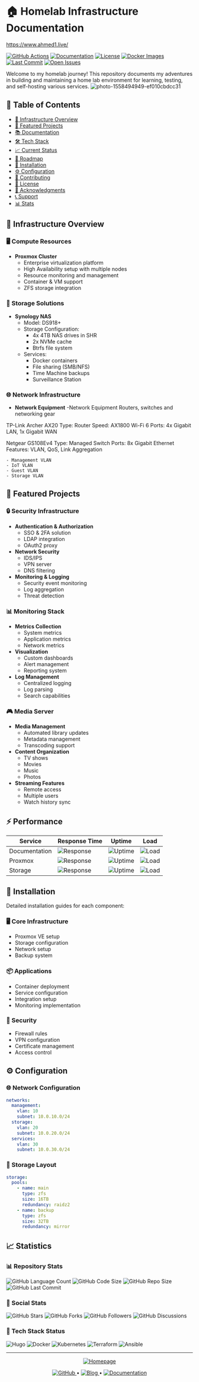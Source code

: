 # 🏠 Homelab Infrastructure Documentation


https://www.ahmed1.live/


[![GitHub Actions](https://img.shields.io/github/actions/workflow/status/ahmed86-star/Homelab/docs.yml?label=Docs%20Build&logo=github)](https://github.com/ahmed86-star/Homelab/actions)
[![Documentation](https://img.shields.io/badge/docs-ahmed1.live-blue?logo=hugo&logoColor=white)](https://ahmed1.live)
[![License](https://img.shields.io/badge/license-MIT-green.svg?logo=opensourceinitiative&logoColor=white)](LICENSE)
[![Docker Images](https://img.shields.io/badge/docker-ready-blue?logo=docker&logoColor=white)](https://github.com/ahmed86-star/Homelab/pkgs/container/homelab)
[![Last Commit](https://img.shields.io/github/last-commit/ahmed86-star/Homelab?logo=git&logoColor=white)](https://github.com/ahmed86-star/Homelab/commits/main)
[![Open Issues](https://img.shields.io/github/issues/ahmed86-star/Homelab?logo=github&logoColor=white)](https://github.com/ahmed86-star/Homelab/issues)

Welcome to my homelab journey! This repository documents my adventures in building and maintaining a home lab environment for learning, testing, and self-hosting various services.
![photo-1558494949-ef010cbdcc31](https://github.com/user-attachments/assets/051afc2a-6f90-461a-9262-b7e57d2585a3)



## 📑 Table of Contents
- [🌟 Infrastructure Overview](#-infrastructure-overview)
- [🚀 Featured Projects](#-featured-projects)
- [📚 Documentation](#-documentation)
- [🛠️ Tech Stack](#️-tech-stack)
- [📈 Current Status](#-current-status)
- [🎯 Roadmap](#-roadmap)
- [🔧 Installation](#-installation)
- [⚙️ Configuration](#️-configuration)
- [🤝 Contributing](#-contributing)
- [📜 License](#-license)
- [🙏 Acknowledgments](#-acknowledgments)
- [📞 Support](#-support)
- [📊 Stats](#-stats)

## 🌟 Infrastructure Overview

### 🖥️ Compute Resources
- **Proxmox Cluster**
  - Enterprise virtualization platform
  - High Availability setup with multiple nodes
  - Resource monitoring and management
  - Container & VM support
  - ZFS storage integration

### 💾 Storage Solutions
- **Synology NAS**
  - Model: DS918+
  - Storage Configuration:
    - 4x 4TB NAS drives in SHR
    - 2x NVMe cache
    - Btrfs file system
  - Services:
    - Docker containers
    - File sharing (SMB/NFS)
    - Time Machine backups
    - Surveillance Station

### 🌐 Network Infrastructure
- **Network Equipment**
  -Network Equipment
Routers, switches and networking gear


TP-Link Archer AX20
Type: Router
Speed: AX1800 Wi-Fi 6
Ports: 4x Gigabit LAN, 1x Gigabit WAN



Netgear GS108Ev4
Type: Managed Switch
Ports: 8x Gigabit Ethernet
Features: VLAN, QoS, Link Aggregation

    - Management VLAN
    - IoT VLAN
    - Guest VLAN
    - Storage VLAN

## 🚀 Featured Projects

### 🔒 Security Infrastructure
- **Authentication & Authorization**
  - SSO & 2FA solution
  - LDAP integration
  - OAuth2 proxy
- **Network Security**
  - IDS/IPS
  - VPN server
  - DNS filtering
- **Monitoring & Logging**
  - Security event monitoring
  - Log aggregation
  - Threat detection

### 📊 Monitoring Stack
- **Metrics Collection**
  - System metrics
  - Application metrics
  - Network metrics
- **Visualization**
  - Custom dashboards
  - Alert management
  - Reporting system
- **Log Management**
  - Centralized logging
  - Log parsing
  - Search capabilities

### 🎮 Media Server
- **Media Management**
  - Automated library updates
  - Metadata management
  - Transcoding support
- **Content Organization**
  - TV shows
  - Movies
  - Music
  - Photos
- **Streaming Features**
  - Remote access
  - Multiple users
  - Watch history sync

## ⚡ Performance

| Service | Response Time | Uptime | Load |
|---------|--------------|--------|------|
| Documentation | ![Response](https://img.shields.io/badge/200ms-green?logo=speedtest&label=Response) | ![Uptime](https://img.shields.io/badge/99.9%25-green?logo=statuspage&label=Uptime) | ![Load](https://img.shields.io/badge/Low-green?logo=serverfault&label=Load) |
| Proxmox | ![Response](https://img.shields.io/badge/150ms-green?logo=speedtest&label=Response) | ![Uptime](https://img.shields.io/badge/99.99%25-green?logo=statuspage&label=Uptime) | ![Load](https://img.shields.io/badge/Medium-yellow?logo=serverfault&label=Load) |
| Storage | ![Response](https://img.shields.io/badge/5ms-green?logo=speedtest&label=Response) | ![Uptime](https://img.shields.io/badge/99.999%25-green?logo=statuspage&label=Uptime) | ![Load](https://img.shields.io/badge/High-red?logo=serverfault&label=Load) |

## 🔧 Installation

Detailed installation guides for each component:

### 🖥️ Core Infrastructure
- Proxmox VE setup
- Storage configuration
- Network setup
- Backup system

### 📦 Applications
- Container deployment
- Service configuration
- Integration setup
- Monitoring implementation

### 🔐 Security
- Firewall rules
- VPN configuration
- Certificate management
- Access control

## ⚙️ Configuration

### 🌐 Network Configuration
```yaml
networks:
  management:
    vlan: 10
    subnet: 10.0.10.0/24
  storage:
    vlan: 20
    subnet: 10.0.20.0/24
  services:
    vlan: 30
    subnet: 10.0.30.0/24
```

### 💾 Storage Layout
```yaml
storage:
  pools:
    - name: main
      type: zfs
      size: 16TB
      redundancy: raidz2
    - name: backup
      type: zfs
      size: 32TB
      redundancy: mirror
```

## 📈 Statistics

### 📊 Repository Stats
![GitHub Language Count](https://img.shields.io/github/languages/count/ahmed86-star/Homelab?logo=github&label=Languages)
![GitHub Code Size](https://img.shields.io/github/languages/code-size/ahmed86-star/Homelab?logo=github&label=Code%20Size)
![GitHub Repo Size](https://img.shields.io/github/repo-size/ahmed86-star/Homelab?logo=github&label=Repo%20Size)
![GitHub Last Commit](https://img.shields.io/github/last-commit/ahmed86-star/Homelab?logo=github&label=Last%20Commit)

### 🌟 Social Stats
![GitHub Stars](https://img.shields.io/github/stars/ahmed86-star/Homelab?style=social)
![GitHub Forks](https://img.shields.io/github/forks/ahmed86-star/Homelab?style=social)
![GitHub Followers](https://img.shields.io/github/followers/ahmed86-star?style=social)
![GitHub Discussions](https://img.shields.io/github/discussions/ahmed86-star/Homelab?style=social)

### 📱 Tech Stack Status
![Hugo](https://img.shields.io/badge/Hugo-ready-success?logo=hugo)
![Docker](https://img.shields.io/badge/Docker-ready-success?logo=docker)
![Kubernetes](https://img.shields.io/badge/Kubernetes-planned-yellow?logo=kubernetes)
![Terraform](https://img.shields.io/badge/Terraform-planned-yellow?logo=terraform)
![Ansible](https://img.shields.io/badge/Ansible-ready-success?logo=ansible)

---

<p align="center">
  <a href="https://ahmed1.live">
    <img src="https://img.shields.io/badge/🏠_Homepage-ahmed1.live-blue?style=for-the-badge" alt="Homepage">
  </a>
</p>

<p align="center">
  <a href="https://github.com/ahmed86-star">
    <img src="https://img.shields.io/badge/GitHub-Profile-black?style=flat&logo=github" alt="GitHub">
  </a>
  •
  <a href="https://ahmed1.live/blog">
    <img src="https://img.shields.io/badge/Blog-Latest_Posts-orange?style=flat&logo=rss" alt="Blog">
  </a>
  •
  <a href="https://ahmed1.live/docs">
    <img src="https://img.shields.io/badge/Docs-Documentation-blue?style=flat&logo=readthedocs" alt="Documentation">
  </a>
</p>
